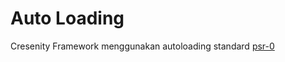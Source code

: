 # Auto Loading

Cresenity Framework menggunakan autoloading standard [psr-0](https://www.php-fig.org/psr/psr-0/)
